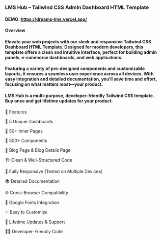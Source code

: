 ### LMS Hub – Tailwind CSS Admin Dashboard HTML Template

#### DEMO: https://dreams-lms.vercel.app/

#### Overview

#### Elevate your web projects with our sleek and responsive Tailwind CSS Dashboard HTML Template. Designed for modern developers, this template offers a clean and intuitive interface, perfect for building admin panels, e-commerce dashboards, and web applications.

#### Featuring a variety of pre-designed components and customizable layouts, it ensures a seamless user experience across all devices. With easy integration and detailed documentation, you’ll save time and effort, focusing on what matters most—your product.

#### LMS Hub is a multi-purpose, developer-friendly Tailwind CSS template. Buy once and get lifetime updates for your product.

🚀 Features

🌟 5 Unique Dashboards

📄 50+ Inner Pages

🔧 500+ Components

📝 Blog Page & Blog Details Page

🏗 Clean & Well-Structured Code

📱 Fully Responsive (Tested on Multiple Devices)

📚 Detailed Documentation

🌐 Cross-Browser Compatibility

🎨 Google Fonts Integration

✨ Easy to Customize

🔄 Lifetime Updates & Support

👨‍💻 Developer-Friendly Code